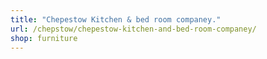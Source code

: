 ```yaml
---
title: "Chepestow Kitchen & bed room companey."
url: /chepstow/chepestow-kitchen-and-bed-room-companey/
shop: furniture
---
```

